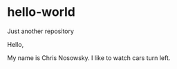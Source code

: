 # hello-world
Just another repository

Hello,

My name is Chris Nosowsky. I like to watch cars turn left.
